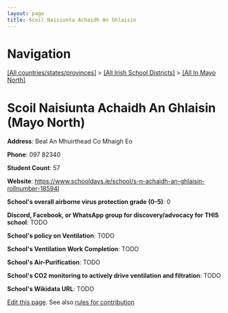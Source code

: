 ```yaml
---
layout: page
title: Scoil Naisiunta Achaidh An Ghlaisin
---
```

# Navigation

[[All countries/states/provinces]](../../..) > [[All Irish School Districts]](../..) > [[All In Mayo North]](..)

# Scoil Naisiunta Achaidh An Ghlaisin (Mayo North)

**Address**: Beal An Mhuirthead Co Mhaigh Eo

**Phone**: 097 82340

**Student Count**: 57

**Website**: <https://www.schooldays.ie/school/s-n-achaidh-an-ghlaisin-rollnumber-18594I>

**School's overall airborne virus protection grade (0-5)**: 0

**Discord, Facebook, or WhatsApp group for discovery/advocacy for THIS school**: TODO

**School's policy on Ventilation**: TODO

**School's Ventilation Work Completion**: TODO

**School's Air-Purification**: TODO

**School's CO2 monitoring to actively drive ventilation and filtration**: TODO

**School's Wikidata URL**: TODO


[Edit this page](https://github.com/ventilate-schools/Ireland/edit/main/./Mayo_North/Scoil_Naisiunta_Achaidh_An_Ghlaisin.md). See also [rules for contribution](../../../contribution-rules/)